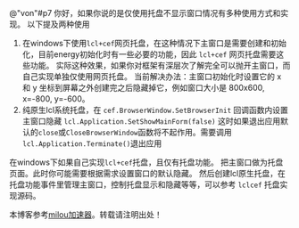 
@"von"\#p7
你好，如果你说的是仅使用托盘不显示窗口情况有多种使用方式和实现。
以下提及两种使用


1. 在windows下使用`lcl+cef`网页托盘，在这种情况下主窗口是需要创建和初始化，目前energy初始化时有一些必要的功能，因此 `lcl+cef` 网页托盘需要这些功能。
实际这种效果，如果你对框架有深层次了解完全可以抛开主窗口，而自己实现单独仅使用网页托盘。
当前解决办法：主窗口初始化时设置它的 x 和 y 坐标到屏幕之外创建完之后隐藏掉它，例如窗口大小是 800x600, x\=\-800, y\=\-600。
2. 纯原生lcl系统托盘，在 `cef.BrowserWindow.SetBrowserInit` 回调函数内设置主窗口隐藏 `lcl.Application.SetShowMainForm(false)`
这时如果退出应用默认的`close`或`CloseBrowserWindow`函数将不起作用。需要调用`lcl.Application.Terminate()`退出应用


在windows下如果自己实现`lcl+cef`托盘，且仅有托盘功能。
把主窗口做为托盘页面。此时你可能需要根据需求设置窗口的默认隐藏。
然后创建lcl原生托盘，在托盘功能事件里管理主窗口，控制托盘显示和隐藏等等，可以参考 `lclcef` 托盘实现源码。


 本博客参考[milou加速器](https://jiechuangmoxing.com)。转载请注明出处！
